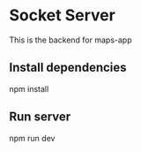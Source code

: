 # Socket Server

This is the backend for maps-app 

## Install dependencies

npm install

## Run server

npm run dev
